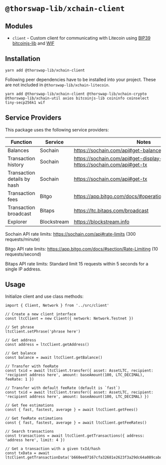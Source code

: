 # `@thorswap-lib/xchain-client`

## Modules

- `client` - Custom client for communicating with Litecoin using [BIP39](https://github.com/bitcoinjs/bip39) [bitcoinjs-lib](https://github.com/bitcoinjs/bitcoinjs-lib) and [WIF](https://github.com/bitcoinjs/wif)

## Installation

```
yarn add @thorswap-lib/xchain-client
```

Following peer dependencies have to be installed into your project. These are not included in `@thorswap-lib/xchain-litecoin`.

```
yarn add @thorswap-lib/xchain-client @thorswap-lib/xchain-crypto @thorswap-lib/xchain-util axios bitcoinjs-lib coininfo coinselect tiny-secp256k1 wif
```

## Service Providers

This package uses the following service providers:

| Function                    | Service     | Notes                                                                            |
| --------------------------- | ----------- | -------------------------------------------------------------------------------- |
| Balances                    | Sochain     | https://sochain.com/api#get-balance                                              |
| Transaction history         | Sochain     | https://sochain.com/api#get-display-data-address, https://sochain.com/api#get-tx |
| Transaction details by hash | Sochain     | https://sochain.com/api#get-tx                                                   |
| Transaction fees            | Bitgo       | https://app.bitgo.com/docs/#operation/v2.tx.getfeeestimate                       |
| Transaction broadcast       | Bitaps      | https://ltc.bitaps.com/broadcast                                                 |
| Explorer                    | Blockstream | https://blockstream.info                                                         |

Sochain API rate limits: https://sochain.com/api#rate-limits (300 requests/minute)

Bitgo API rate limits: https://app.bitgo.com/docs/#section/Rate-Limiting (10 requests/second)

Bitaps API rate limits: Standard limit 15 requests within 5 seconds for a single IP address.

## Usage

Initialize client and use class methods:

```
import { Client, Network } from '../src/client'

// Create a new client interface
const ltcClient = new Client({ network: Network.Testnet })

// Set phrase
ltcClient.setPhrase('phrase here')

// Get address
const address = ltcClient.getAddress()

// Get balance
const balance = await ltcClient.getBalance()

// Transfer with feeRate
const txid = await ltcClient.transfer({ asset: AssetLTC, recipient: 'recipient address here', amount: baseAmount(100, LTC_DECIMAL), feeRate: 1 })

// Transfer with default feeRate (default is `fast`)
const txid = await ltcClient.transfer({ asset: AssetLTC, recipient: 'recipient address here', amount: baseAmount(100, LTC_DECIMAL) })

// Get fee estimations
const { fast, fastest, average } = await ltcClient.getFees()

// Get feeRate estimations
const { fast, fastest, average } = await ltcClient.getFeeRates()

// Search transactions
const transactions = await ltcClient.getTransactions({ address: 'address here', limit: 4 })

// Get a transaction with a given txId/hash
const txData = await ltcClient.getTransactionData('b660ee07167cfa32681e2623f3a29dc64a089cabd9a3a07dd17f9028ac956eb8')

```
